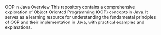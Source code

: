OOP in Java
Overview
This repository contains a comprehensive exploration of Object-Oriented Programming (OOP) concepts in Java. It serves as a learning resource for understanding the fundamental principles of OOP and their implementation in Java, with practical examples and explanations.
